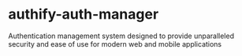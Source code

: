 # authify-auth-manager
Authentication management system designed to provide unparalleled security and ease of use for modern web and mobile applications
